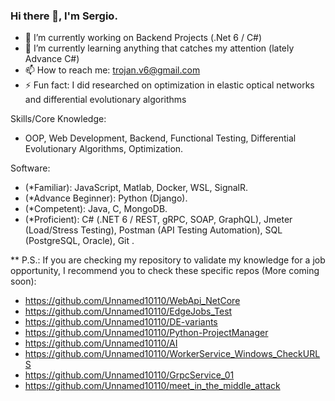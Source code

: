 ### Hi there 👋, I'm Sergio.

- 🔭 I’m currently working on Backend Projects (.Net 6 / C#)
- 🌱 I’m currently learning anything that catches my attention (lately Advance C#)
- 📫 How to reach me: trojan.v6@gmail.com
- ⚡ Fun fact: I did researched on optimization in elastic optical networks and differential evolutionary algorithms

Skills/Core Knowledge:
-    OOP, Web Development, Backend, Functional Testing, Differential Evolutionary Algorithms, Optimization.

Software:

-    (*Familiar): JavaScript, Matlab, Docker, WSL, SignalR.
-    (*Advance Beginner): Python (Django).
-    (*Competent): Java, C, MongoDB.
-    (*Proficient): C# (.NET 6 / REST, gRPC, SOAP, GraphQL), Jmeter (Load/Stress Testing), Postman (API Testing Automation), SQL (PostgreSQL, Oracle), Git .

** P.S.: If you are checking my repository to validate my knowledge for a job opportunity, I recommend you to check these specific repos (More coming soon):
- https://github.com/Unnamed10110/WebApi_NetCore
- https://github.com/Unnamed10110/EdgeJobs_Test
- https://github.com/Unnamed10110/DE-variants
- https://github.com/Unnamed10110/Python-ProjectManager
- https://github.com/Unnamed10110/AI
- https://github.com/Unnamed10110/WorkerService_Windows_CheckURLS
- https://github.com/Unnamed10110/GrpcService_01
- https://github.com/Unnamed10110/meet_in_the_middle_attack


<!--
**Unnamed10110/Unnamed10110** is a ✨ _special_ ✨ repository because its `README.md` (this file) appears on your GitHub profile.

Here are some ideas to get you started:

- 🔭 I’m currently working on ...
- 🌱 I’m currently learning ...
- 👯 I’m looking to collaborate on ...
- 🤔 I’m looking for help with ...
- 💬 Ask me about ...
- 📫 How to reach me: ...
- 😄 Pronouns: ...
- ⚡ Fun fact: ...
-->
